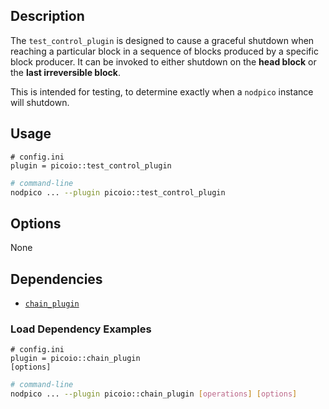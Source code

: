 
## Description

The `test_control_plugin` is designed to cause a graceful shutdown when reaching a particular block in a sequence of blocks produced by a specific block producer. It can be invoked to either shutdown on the **head block** or the **last irreversible block**.

This is intended for testing, to determine exactly when a `nodpico` instance will shutdown.

## Usage

```console
# config.ini
plugin = picoio::test_control_plugin
```
```sh
# command-line
nodpico ... --plugin picoio::test_control_plugin
```

## Options

None

## Dependencies

* [`chain_plugin`](../chain_plugin/index.md)

### Load Dependency Examples

```console
# config.ini
plugin = picoio::chain_plugin
[options]
```
```sh
# command-line
nodpico ... --plugin picoio::chain_plugin [operations] [options]
```
